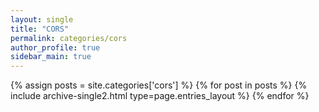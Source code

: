 ```yaml
---
layout: single
title: "CORS"
permalink: categories/cors
author_profile: true
sidebar_main: true
---
```


{% assign posts = site.categories['cors'] %}
{% for post in posts %} {% include archive-single2.html type=page.entries_layout %} {% endfor %}
